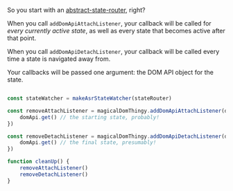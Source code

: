 So you start with an [abstract-state-router](https://github.com/TehShrike/abstract-state-router), right?

When you call `addDomApiAttachListener`, your callback will be called for *every currently active state*, as well as every state that becomes active after that point.

When you call `addDomApiDetachListener`, your callback will be called every time a state is navigated away from.

Your callbacks will be passed one argument: the DOM API object for the state.

```js

const stateWatcher = makeAsrStateWatcher(stateRouter)

const removeAttachListener = magicalDomThingy.addDomApiAttachListener(domApi => {
	domApi.get() // the starting state, probably!
})

const removeDetachListener = magicalDomThingy.addDomApiDetachListener(domApi => {
	domApi.get() // the final state, presumably!
})

function cleanUp() {
	removeAttachListener()
	removeDetachListener()
}

```
